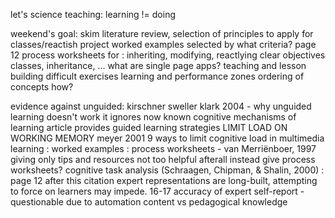 let's science teaching:    learning != doing


weekend's goal:  skim literature review, selection of principles to apply for classes/reactish project
	worked examples
		selected by what criteria?
	page 12
	process worksheets for : inheriting, modifying, reactlying
	clear objectives
		classes, inheritance, ...
		what are single page apps?
	teaching and lesson building
	difficult exercises
	learning and performance zones
	ordering of concepts
		how?

evidence against unguided:
kirschner sweller klark 2004 - why unguided learning doesn't work
	it ignores now known cognitive mechanisms of learning
	article provides guided learning strategies
	LIMIT LOAD ON WORKING MEMORY
	meyer 2001 9 ways to limit cognitive load in multimedia learning
	: worked examples
	: process worksheets - van Merriënboer, 1997
	giving only tips and resources not too helpful afterall
		instead give process worksheets?
	cognitive task analysis (Schraagen, Chipman, & Shalin, 2000)
	: page 12 after this citation
	expert representations are long-built, attempting to force on learners may impede.  16-17
		accuracy of expert self-report - questionable due to automation
		content vs pedagogical knowledge
